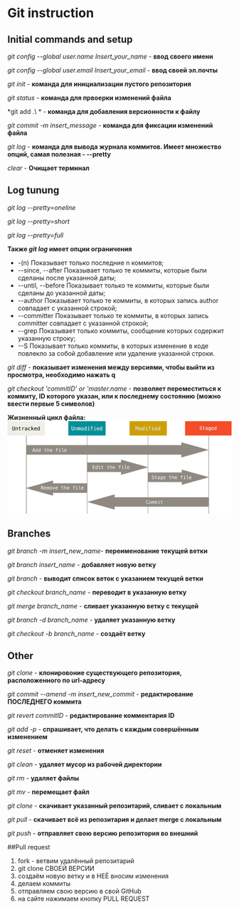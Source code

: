 # Git instruction

## Initial commands and setup

*git config --global user.name Insert_your_name* - **ввод своего имени**

*git config --global user.email Insert_your_email* - **ввод своей эл.почты**

*git init* - **команда для инициализации пустого репозитория**

*git status* - **команда для првоерки изменений файла**

*git add .\ * - **команда для добавления версионности к файлу**

*git commit -m insert_message* - **команда для фиксации изменений файла**

*git log* - **команда для вывода журнала коммитов. Имеет множество опций, самая полезная - --pretty**

*clear* - **Очищает терминал**

## Log tunung

*git log --pretty=oneline* 

*git log --pretty=short*

*git log --pretty=full*

**Также *git log* имеет опции ограничения**

* -(n) Показывает только последние n коммитов;
* --since, --after Показывает только те коммиты, которые были сделаны после указанной даты;
* --until, --before Показывает только те коммиты, которые были сделаны до указанной даты;
* --author Показывает только те коммиты, в которых запись author совпадает с указанной строкой;
* --committer Показывает только те коммиты, в которых запись committer совпадает с указанной строкой;
* --grep Показывает только коммиты, сообщение которых содержит указанную строку;
* --S Показывает только коммиты, в которых изменение в коде повлекло за собой добавление или удаление указанной строки.

*git diff* - **показывает изменения между версиями, чтобы выйти из просмотра, необходимо нажать q**

*git checkout 'commitID' or 'master.name* - **позволяет переместиться к коммиту, ID которого указан, или к последнему состоянию (можно ввести первые 5 символов)**

**Жизненный цикл файла:**
![](lifecycle.png)

## Branches

*git branch -m insert_new_name*- **переименование текущей ветки**

*git branch insert_name* - **добавляет новую ветку**

*git branch* - **выводит список веток с указанием текущей ветки**

*git checkout branch_name* - **переводит в указанную ветку**

*git merge branch_name* - **сливает указанную ветку с текущей**

*git branch -d branch_name* - **удаляет указанную ветку**

*git checkout -b branch_name* - **создаёт ветку**

## Other

*git clone <url>* - **клонировоние существующего репозитория, расположенного по url-адресу**

*git commit --amend -m insert_new_commit* - **редактирование ПОСЛЕДНЕГО коммита**

*git revert commitID* - **редактирование комментария ID**

*git add -p* - **спрашивает, что делать с каждым совершённым изменением**

*git reset* - **отменяет изменения**

*git clean* - **удаляет мусор из рабочей директории**

*git rm* - **удаляет файлы**

*git mv* - **перемещает файл**

*git clone <url>* - **скачивает указанный репозитарий, сливает с локальным**

*git pull <url>* - **скачивает всё из репозитария и делает merge с локальным**

*git push <url>* - **отправляет свою версию репозитория во внешний**

##Pull request

1. fork - ветвим удалённый репозитарий
2. git clone СВОЕЙ ВЕРСИИ
3. создаём новую ветку и в НЕЁ вносим изменения
4. делаем коммиты
5. отправляем свою версию в свой GitHub
6. на сайте нажимаем кнопку PULL REQUEST

